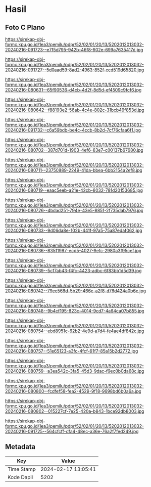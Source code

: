 # Hasil

## Foto C Plano

https://sirekap-obj-formc.kpu.go.id/1ea3/pemilu/pdpr/52/02/01/20/13/5202012013032-20240216-091723--e7f5d795-942b-46f8-902e-699a7635417d.jpg

https://sirekap-obj-formc.kpu.go.id/1ea3/pemilu/pdpr/52/02/01/20/13/5202012013032-20240216-091727--5d0aad59-8ad2-4963-852f-ccd519d65820.jpg

https://sirekap-obj-formc.kpu.go.id/1ea3/pemilu/pdpr/52/02/01/20/13/5202012013032-20240216-080631--65f90536-d4cb-4d2f-8d5d-ef4509c9fcf6.jpg

https://sirekap-obj-formc.kpu.go.id/1ea3/pemilu/pdpr/52/02/01/20/13/5202012013032-20240216-080642--f88193e2-56ab-4c4e-802c-31bcb49f853d.jpg

https://sirekap-obj-formc.kpu.go.id/1ea3/pemilu/pdpr/52/02/01/20/13/5202012013032-20240216-091732--c6a59bdb-be4c-4ccb-8b2d-7cf76cfaa6f1.jpg

https://sirekap-obj-formc.kpu.go.id/1ea3/pemilu/pdpr/52/02/01/20/13/5202012013032-20240216-080702--387d701d-1903-4ef6-83e7-c00137b67680.jpg

https://sirekap-obj-formc.kpu.go.id/1ea3/pemilu/pdpr/52/02/01/20/13/5202012013032-20240216-080711--23750889-2249-41da-bbea-6bb2154a2ef8.jpg

https://sirekap-obj-formc.kpu.go.id/1ea3/pemilu/pdpr/52/02/01/20/13/5202012013032-20240216-080719--eaac5eeb-a21e-42cb-8032-781d20153685.jpg

https://sirekap-obj-formc.kpu.go.id/1ea3/pemilu/pdpr/52/02/01/20/13/5202012013032-20240216-080726--4bdad251-794e-43e5-8851-2f735dab7976.jpg

https://sirekap-obj-formc.kpu.go.id/1ea3/pemilu/pdpr/52/02/01/20/13/5202012013032-20240216-080733--9d06da8e-102b-441f-97a5-75a87edaf062.jpg

https://sirekap-obj-formc.kpu.go.id/1ea3/pemilu/pdpr/52/02/01/20/13/5202012013032-20240216-080736--83511987-ecd5-4027-9efc-2980a3f95cef.jpg

https://sirekap-obj-formc.kpu.go.id/1ea3/pemilu/pdpr/52/02/01/20/13/5202012013032-20240216-080739--5c17ab43-f4fc-4423-adbc-6f83bb1d5d39.jpg

https://sirekap-obj-formc.kpu.go.id/1ea3/pemilu/pdpr/52/02/01/20/13/5202012013032-20240216-080742--79ec568d-5b29-466e-a2f8-d76d424a0b6e.jpg

https://sirekap-obj-formc.kpu.go.id/1ea3/pemilu/pdpr/52/02/01/20/13/5202012013032-20240216-080748--9b4cf195-823c-4014-9cd7-4a64ca07b855.jpg

https://sirekap-obj-formc.kpu.go.id/1ea3/pemilu/pdpr/52/02/01/20/13/5202012013032-20240216-080754--ebd8951c-62b2-4e9d-a7d4-fe4ae4df842c.jpg

https://sirekap-obj-formc.kpu.go.id/1ea3/pemilu/pdpr/52/02/01/20/13/5202012013032-20240216-080757--51e65123-a3fc-4fcf-91f7-85a15b2d2772.jpg

https://sirekap-obj-formc.kpu.go.id/1ea3/pemilu/pdpr/52/02/01/20/13/5202012013032-20240216-080759--a3ea542c-3fa5-45d3-9dac-f9ec0b0da68c.jpg

https://sirekap-obj-formc.kpu.go.id/1ea3/pemilu/pdpr/52/02/01/20/13/5202012013032-20240216-080800--fcdfef58-fea2-4529-9f18-9698bd6b0a6a.jpg

https://sirekap-obj-formc.kpu.go.id/1ea3/pemilu/pdpr/52/02/01/20/13/5202012013032-20240216-080802--015227cf-7e25-420a-b843-1bce92db8003.jpg

https://sirekap-obj-formc.kpu.go.id/1ea3/pemilu/pdpr/52/02/01/20/13/5202012013032-20240216-091725--564cfcff-dfa4-48ec-a36e-76a2f7fed249.jpg


## Metadata

| Key        | Value               |
| ---------- | ------------------- |
| Time Stamp | 2024-02-17 13:05:41 |
| Kode Dapil | 5202                |



